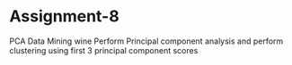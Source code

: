 # Assignment-8
PCA Data Mining wine Perform Principal component analysis and perform clustering using first 3 principal component scores 
